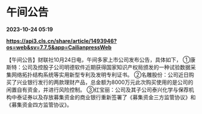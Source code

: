 # 午间公告

**2023-10-24 05:19**

**https://api3.cls.cn/share/article/1493946?os=web&sv=7.7.5&app=CailianpressWeb**

【午间公告】财联社10月24日电，午间多家上市公司发布公告，具体如下， ①康斯特：公司及控股子公司明德软件近期获得国家知识产权局颁发的一种试验数据采集网络拓扑结构系统等实用新型专利及发明专利证书。 ②名雕股份：公司近日购买了兴业银行发行的两款理财产品，总金额为8000万元此次购买使用的是公司的闲置自有资金，并进行风险控制。 ③红宝丽：公司及其子公司泰兴化学与保荐机构中泰证券以及存放募集资金的商业银行重新签署了《募集资金三方监管协议》和《募集资金四方监管协议》。